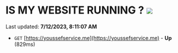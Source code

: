 # IS MY WEBSITE RUNNING ? [![](https://img.shields.io/static/v1?label=Sponsor&message=%E2%9D%A4&logo=GitHub&color=%23fe8e86)](https://github.com/sponsors/<username>)

Last updated: **7/12/2023, 8:11:07 AM**

- `GET` [https://youssefservice.me](https://youssefservice.me) - **Up** (829ms)
